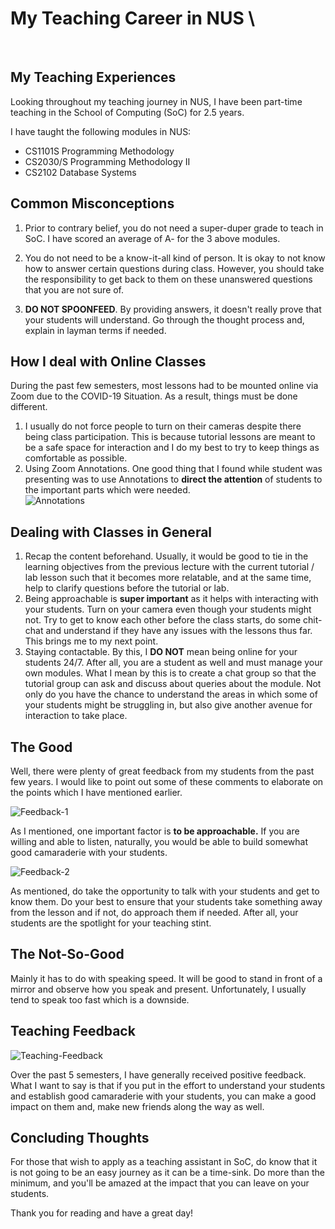 # My Teaching Career in NUS \
<br>

## My Teaching Experiences</h3>

Looking throughout my teaching journey in NUS, I have been part-time
teaching in the School of Computing (SoC) for 2.5 years. 

I have taught the following modules in NUS: 

- CS1101S Programming Methodology
- CS2030/S Programming Methodology II
- CS2102 Database Systems 

## Common Misconceptions 

1. Prior to contrary belief, you do not need a super-duper grade to teach 
in SoC. I have scored an average of A- for the 3 above modules. 

2. You do not need to be a know-it-all kind of person. It is okay to not 
know how to answer certain questions during class. However, you should take
the responsibility to get back to them on these unanswered questions that 
you are not sure of. 

3. **DO NOT SPOONFEED**. By providing answers, it doesn't really prove that
your students will understand. Go through the thought process and, explain
in layman terms if needed. 

## How I deal with Online Classes

During the past few semesters, most lessons had to be mounted online
via Zoom due to the COVID-19 Situation. As a result, things must be 
done different.

1. I usually do not force people to turn on their cameras despite there being 
class participation. This is because tutorial lessons are meant to be a safe 
space for interaction and I do my best to try to keep things as comfortable 
as possible. 
2. Using Zoom Annotations. One good thing that I found while student was 
presenting was to use Annotations to **direct the attention** of students
to the important parts which were needed.  
![Annotations](https://user-images.githubusercontent.com/42912708/147327032-899c530b-e6a1-46ce-aa19-f4053bb2ca82.png)

## Dealing with Classes in General

1. Recap the content beforehand. Usually, it would be good to tie in the 
learning objectives from the previous lecture with the current tutorial / lab 
lesson such that it becomes more relatable, and at the same time, help to 
clarify questions before the tutorial or lab.  
2. Being approachable is **super important** as it helps with interacting with 
your students. Turn on your camera even though your students might not. 
Try to get to know each other before the class starts, do some chit-chat and 
understand if they have any issues with the lessons thus far. This brings me 
to my next point.
3. Staying contactable. By this, I **DO NOT** mean being online for your students
24/7. After all, you are a student as well and must manage your own modules. 
What I mean by this is to create a chat group so that the tutorial group can 
ask and discuss about queries about the module. Not only do you have the chance 
to understand the areas in which some of your students might be struggling in, 
but also give another avenue for interaction to take place. 

## The Good

Well, there were plenty of great feedback from my students from the past few 
years. I would like to point out some of these comments to elaborate on the 
points which I have mentioned earlier. 

![Feedback-1](https://user-images.githubusercontent.com/42912708/147327217-fadf9ef2-d384-4d02-bb2d-c77df10967e0.png)

As I mentioned, one important factor is <b>to be approachable.</b> If you 
are willing and able to listen, naturally, you would be able to build somewhat good
camaraderie with your students. 

![Feedback-2](https://user-images.githubusercontent.com/42912708/147327224-7385a13d-c625-49f3-b0a3-ae46799ed64f.png)

As mentioned, do take the opportunity to talk with your students and get to know 
them. Do your best to ensure that your students take something away from the lesson 
and if not, do approach them if needed. After all, your students are the spotlight 
for your teaching stint. 

## The Not-So-Good

Mainly it has to do with speaking speed. It will be good to stand in front of a mirror
and observe how you speak and present. Unfortunately, I usually tend to speak too fast 
which is a downside. 

## Teaching Feedback

![Teaching-Feedback](https://user-images.githubusercontent.com/42912708/147327411-def7aa64-57b7-460c-bca2-b8f977e9de17.png)

Over the past 5 semesters, I have generally received positive feedback. What I want to say
is that if you put in the effort to understand your students and establish good 
camaraderie with your students, you can make a good impact on them and, make new friends
along the way as well. 

## Concluding Thoughts

For those that wish to apply as a teaching assistant in SoC, do know that it is not going to 
be an easy journey as it can be a time-sink. Do more than the minimum, and you'll
be amazed at the impact that you can leave on your students. 

Thank you for reading and have a great day!

